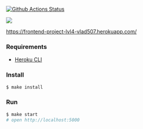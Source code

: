 [![Github Actions Status](https://github.com/hexlet-components/projects-frontend-l4-server/workflows/Node%20CI/badge.svg)](https://github.com/hexlet-components/projects-frontend-l4-server/actions)

<a href="https://codeclimate.com/github/vlad507/frontend-project-lvl4/maintainability"><img src="https://api.codeclimate.com/v1/badges/b8212b59ab4fea5fc092/maintainability" /></a>

https://frontend-project-lvl4-vlad507.herokuapp.com/

### Requirements

* [Heroku CLI](https://devcenter.heroku.com/articles/heroku-cli)

### Install

```sh
$ make install
```

### Run

```sh
$ make start
# open http://localhost:5000
```
